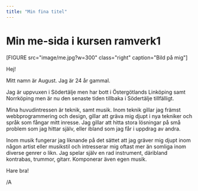 ```yaml
---
title: "Min fina titel"
---
```

Min me-sida i kursen ramverk1
=========================

[FIGURE src="image/me.jpg?w=300" class="right" caption="Bild på mig"]

Hej!

Mitt namn är August. Jag är 24 år gammal.

Jag är uppvuxen i Södertälje men har bott i Östergötlands Linköping samt Norrköping men är nu den senaste tiden tillbaka i Södertälje tillfälligt.

Mina huvudintressen är teknik, samt musik.
Inom teknik gillar jag främst webbprogrammering och design, gillar att gräva mig djupt i nya tekniker och språk som fångar mitt inresse.
Jag gillar att hitta stora lösningar på små problem som jag hittar själv, eller ibland som jag får i uppdrag av andra.

Inom musik fungerar jag liknande på det sättet att jag gräver mig djupt inom någon artist eller musikstil och intresserar mig oftast mer än somliga inom diverse genrer o likn.
Jag spelar själv en rad instrument, däribland kontrabas, trummor, gitarr. Komponerar även egen musik.

Hare bra!

/A
